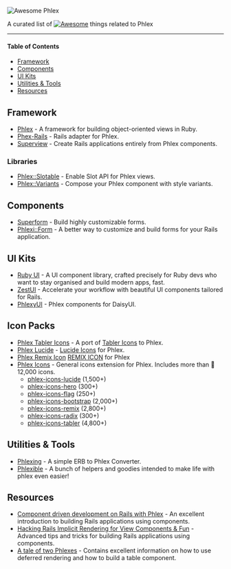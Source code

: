 ![Awesome Phlex](logo.png)

A curated list of [![Awesome](https://awesome.re/badge-flat2.svg)](https://awesome.re) things related to Phlex

---

#### Table of Contents

* [Framework](#framework)
* [Components](#components)
* [UI Kits](#ui-kits)
* [Utilities & Tools](#utilities--tools)
* [Resources](#resources)

## Framework

* [Phlex](https://github.com/phlex-ruby/phlex) - A framework for building object-oriented views in Ruby.
* [Phex-Rails](https://github.com/phlex-ruby/phlex-rails) - Rails adapter for Phlex.
* [Superview](https://github.com/rubymonolith/superview) - Create Rails applications entirely from Phlex components.

### Libraries

- [Phlex::Slotable](https://github.com/stephannv/phlex-slotable) - Enable Slot API for Phlex views.
- [Phlex::Variants](https://github.com/stephannv/phlex-variants) - Compose your Phlex component with style variants.

## Components

* [Superform](https://github.com/rubymonolith/superform) - Build highly customizable forms.
* [Phlexi::Form](https://github.com/radioactive-labs/phlexi-form) - A better way to customize and build forms for your Rails application.

## UI Kits

* [Ruby UI](https://rubyui.com/) - A UI component library, crafted precisely for Ruby devs who want to stay organised and build modern apps, fast.
* [ZestUI](https://zestui.com/) - Accelerate your workflow with beautiful UI components tailored for Rails.
* [PhlexyUI](https://github.com/phlexyUI/phlexy_ui) - Phlex components for DaisyUI.

## Icon Packs
* [Phlex Tabler Icons](https://github.com/elvinaspredkelis/phlex-tabler_icons) - A port of [Tabler Icons](https://tabler.io/icons) to Phlex.
* [Phlex Lucide](https://github.com/akodkod/phlex-lucide) - [Lucide Icons](https://lucide.dev/icons/) for Phlex.
* [Phlex Remix Icon](https://github.com/danieldocki/phlex-remixicon) [REMIX ICON](https://remixicon.com/) for Phlex
* [Phlex Icons](https://github.com/AliOsm/phlex-icons) - General icons extension for Phlex. Includes more than 🎨 12,000 icons.
	-   [phlex-icons-lucide](https://rubygems.org/gems/phlex-icons-lucide)  (1,500+)
	-   [phlex-icons-hero](https://rubygems.org/gems/phlex-icons-hero) (300+)
	-   [phlex-icons-flag](https://rubygems.org/gems/phlex-icons-flag) (250+)
	-   [phlex-icons-bootstrap](https://rubygems.org/gems/phlex-icons-bootstrap) (2,000+)
	-   [phlex-icons-remix](https://rubygems.org/gems/phlex-icons-remix) (2,800+)
	-   [phlex-icons-radix](https://rubygems.org/gems/phlex-icons-radix) (300+)
	-   [phlex-icons-tabler](https://rubygems.org/gems/phlex-icons-tabler) (4,800+)

## Utilities & Tools

* [Phlexing](https://github.com/marcoroth/phlexing) - A simple ERB to Phlex Converter.
* [Phlexible](https://github.com/joelmoss/phlexible) - A bunch of helpers and goodies intended to make life with phlex even easier!

## Resources

* [Component driven development on Rails with Phlex](https://fly.io/ruby-dispatch/component-driven-development-on-rails-with-phlex/) - An excellent introduction to building Rails applications using components.
* [Hacking Rails Implicit Rendering for View Components & Fun](https://fly.io/ruby-dispatch/hacking-rails-implicit-rendering-for-view-components/) - Advanced tips and tricks for building Rails applications using components.
* [A tale of two Phlexes](https://blog.willcosgrove.com/a-tale-of-two-phlexes) - Contains excellent information on how to use deferred rendering and how to build a table component.


